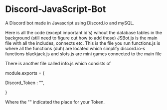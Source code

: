 # Discord-JavaScript-Bot
A Discord bot made in Javascript using Discord.io and mySQL.

Here is all the code (except important id's) wihout the database tables in the background (still need to figure out how to add those)
JSBot.js is the main file with all the includes, connects etc. This is the file you run
functions.js is where all the functions (duh) are located which simplify discord.io-s functions
blackjack.js and slots.js are mini games connected to the main file

There is another file called info.js which consists of

  module.exports = {

  Discord_Token : "",

  }
  
Where the "" indicated the place for your Token.
